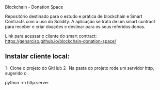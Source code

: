 Blockchain - Donation Space

Repositório destinado para o estudo e prática de blockchain e Smart Contracts com o uso do Solidity. A aplicação se trata de um smart contract para receber
e criar doações e destinar para os seus referidos donos.

Link para acessar o cliente do smart contract: https://genarciso.github.io/blockchain-donation-space/

## Instalar cliente local:

1- Clone o projeto do GitHub
2- Na pasta do projeto rode um servidor http, sugerido o 
  
   python -m http.server

